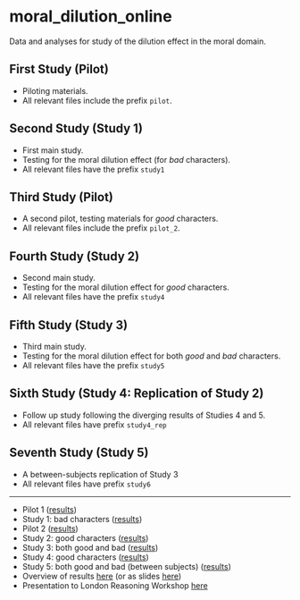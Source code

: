 # moral_dilution_online

Data and analyses for study of the dilution effect in the moral domain.

## First Study (Pilot)
- Piloting materials.
- All relevant files include the prefix `pilot`.

## Second Study (Study 1)
- First main study.
- Testing for the moral dilution effect (for *bad* characters).
- All relevant files have the prefix `study1`

## Third Study (Pilot)
- A second pilot, testing materials for *good* characters.
- All relevant files include the prefix `pilot_2`.

## Fourth Study (Study 2)
- Second main study.
- Testing for the moral dilution effect for *good* characters.
- All relevant files have the prefix `study4`

## Fifth Study (Study 3)
- Third main study.
- Testing for the moral dilution effect for both *good* and *bad* characters.
- All relevant files have the prefix `study5`

## Sixth Study (Study 4: Replication of Study 2)
- Follow up study following the diverging results of Studies 4 and 5.
- All relevant files have prefix `study4_rep`

## Seventh Study (Study 5)
- A between-subjects replication of Study 3
- All relevant files have prefix `study6`


----


- Pilot 1 ([results](https://cillianmiltown.github.io/moral_dilution_online/pilot_sample_analysis.html))
- Study 1: bad characters ([results](https://cillianmiltown.github.io/moral_dilution_online/study1_sample_analysis.html))
- Pilot 2 ([results](https://cillianmiltown.github.io/moral_dilution_online/pilot_2_sample_analysis.html))
- Study 2: good characters ([results](https://cillianmiltown.github.io/moral_dilution_online/study4_sample_analysis.html))
- Study 3: both good and bad ([results](https://cillianmiltown.github.io/moral_dilution_online/study5_sample_analysis.html))
- Study 4: good characters ([results](https://cillianmiltown.github.io/moral_dilution_online/study4_rep_sample_analysis.html))
- Study 5: both good and bad (between subjects) ([results](https://cillianmiltown.github.io/moral_dilution_online/study5_sample_analysis.html))
- Overview of results [here](https://cillianmiltown.github.io/moral_dilution_online/update_presentation_scroll.html) (or as slides [here](https://cillianmiltown.github.io/moral_dilution_online/update_presentation_scroll.html))
- Presentation to London Reasoning Workshop [here](https://cillianmiltown.github.io/moral_dilution_online/LRW_moral_dilution.html#1)
